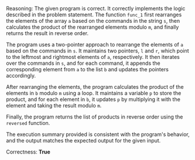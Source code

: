Reasoning: 
The given program is correct. It correctly implements the logic described in the problem statement. The function `func_1` first rearranges the elements of the array `a` based on the commands in the string `s`, then calculates the product of the rearranged elements modulo `m`, and finally returns the result in reverse order.

The program uses a two-pointer approach to rearrange the elements of `a` based on the commands in `s`. It maintains two pointers, `l` and `r`, which point to the leftmost and rightmost elements of `a`, respectively. It then iterates over the commands in `s`, and for each command, it appends the corresponding element from `a` to the list `b` and updates the pointers accordingly.

After rearranging the elements, the program calculates the product of the elements in `b` modulo `m` using a loop. It maintains a variable `p` to store the product, and for each element in `b`, it updates `p` by multiplying it with the element and taking the result modulo `m`.

Finally, the program returns the list of products in reverse order using the `reversed` function.

The execution summary provided is consistent with the program's behavior, and the output matches the expected output for the given input.

Correctness: **True**